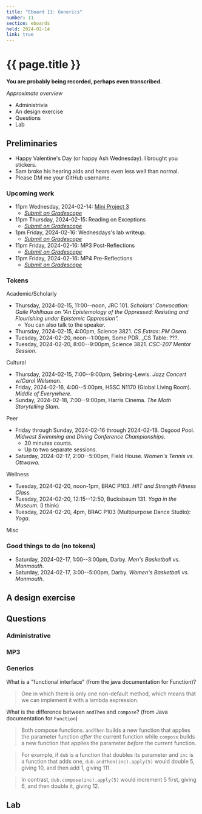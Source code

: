 ```yaml
---
title: "Eboard 11: Generics"
number: 11
section: eboards
held: 2024-02-14
link: true
---
```

# {{ page.title }}

**You are probably being recorded, perhaps even transcribed.**

_Approximate overview_

* Administrivia
* An design exercise
* Questions
* Lab

Preliminaries
-------------

* Happy Valentine's Day (or happy Ash Wednesday). I brought you stickers.
* Sam broke his hearing aids and hears even less well than normal.
* Please DM me your GitHub username.

### Upcoming work

* 11pm Wednesday, 2024-02-14: [Mini Project 3](../mps/mp03)
    * [_Submit on Gradescope_](https://www.gradescope.com/courses/690101/assignments/4080604/)
* 11pm Thursday, 2024-02-15: Reading on Exceptions
    * [_Submit on Gradescope_](https://www.gradescope.com/courses/690101/assignments/4090750)
* 1pm Friday, 2024-02-16: Wednesdays's lab writeup.
    * [_Submit on Gradescope_](https://www.gradescope.com/courses/690101/assignments/4080411/)
* 11pm Friday, 2024-02-16: MP3 Post-Reflections
    * [_Submit on Gradescope_](https://www.gradescope.com/courses/690101/assignments/4102633/submissions)
* 11pm Friday, 2024-02-16: MP4 Pre-Reflections
    * [_Submit on Gradescope_](https://www.gradescope.com/courses/690101/assignments/4102636)

### Tokens

Academic/Scholarly

* Thursday, 2024-02-15, 11:00--noon, JRC 101.
  _Scholars' Convocation: Gaile Pohlhaus on "An Epistemology of 
   the Oppressed: Resisting and Flourishing under Epistemic Oppression"._
     * You can also talk to the speaker.
* Thursday, 2024-02-15, 4:00pm, Science 3821.
  _CS Extras: PM Osera_.
* Tuesday, 2024-02-20, noon--1:00pm, Some PDR.
  _CS Table: ???.
* Tuesday, 2024-02-20, 8:00--9:00pm, Science 3821.
  _CSC-207 Mentor Session_.

Cultural

* Thursday, 2024-02-15, 7:00--9:00pm, Sebring-Lewis.
  _Jazz Concert w/Carol Welsman_.
* Friday, 2024-02-16, 4:00--5:00pm, HSSC N1170 (Global Living Room).
  _Middle of Everywhere._
* Sunday, 2024-02-18, 7:00--9:00pm, Harris Cinema.
  _The Moth Storytelling Slam_.

Peer

* Friday through Sunday, 2024-02-16 through 2024-02-18. Osgood Pool.
  _Midwest Swimming and Diving Conference Championships_.
    * 30 minutes counts.
    * Up to two separate sessions.
* Saturday, 2024-02-17, 2:00--5:00pm, Field House.
  _Women's Tennis vs. Ottwawa_.

Wellness

* Tuesday, 2024-02-20, noon-1pm, BRAC P103.
  _HIIT and Strength Fitness Class._
* Tuesday, 2024-02-20, 12:15--12:50, Bucksbaum 131.
  _Yoga in the Museum._ (I think)
* Tuesday, 2024-02-20, 4pm, BRAC P103 (Multipurpose Dance Studio):
  _Yoga_.

Misc

### Good things to do (no tokens)

* Saturday, 2024-02-17, 1:00--3:00pm, Darby.
  _Men's Basketball vs. Monmouth_.
* Saturday, 2024-02-17, 3:00--5:00pm, Darby.
  _Women's Basketball vs. Monmouth_.

A design exercise
-----------------

Questions
---------

### Administrative

### MP3

### Generics

What is a "functional interface" (from the java documentation for Function)?

> One in which there is only one non-default method, which means that we can implement it with a lambda expression.

What is the difference between `andThen` and `compose`? (from Java documentation for `Function`)

> Both compose functions. `andThen` builds a new function that applies the parameter function *after* the current function while `compose` builds a new function that applies the parameter *before* the current function.

> For example, if `dub` is a function that doubles its parameter and `inc` is a function that adds one, `dub.andThen(inc).apply(5)` would double 5, giving 10, and then add 1, giving 111.

> In contrast, `dub.compose(inc).apply(5)` would increment 5 first, giving 6, and then double it, giving 12.
 
Lab
---

